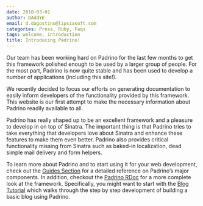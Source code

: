 ```yaml
---
date: 2010-03-01
author: DAddYE
email: d.dagostino@lipsiasoft.com
categories: Press, Ruby, Faqs
tags: welcome, introduction
title: Introducing Padrino!
---
```


Our team has been working hard on Padrino for the last few months to get this framework polished enough to be used by a larger group of people. For the most part, Padrino is now quite stable and has been used to develop a number of applications (including this site!).

We recently decided to focus our efforts on generating documentation to easily inform developers of the functionality provided by this framework. This website is our first attempt to make the necessary information about Padrino readily available to all.


Padrino has really shaped up to be an excellent framework and a pleasure to develop in on top of Sinatra. The important thing is that Padrino tries to take everything that developers love about Sinatra and enhance these features to make them even better. Padrino also provides critical functionality missing from Sinatra such as baked-in localization, dead simple mail delivery and form helpers.

To learn more about Padrino and to start using it for your web development, check out the [Guides Section](/guides) for a detailed reference on Padrino’s major components. In addition, checkout the [Padrino RDoc](/api) for a more complete look at the framework. Specifically, you might want to start with the [Blog Tutorial](/guides/blog-tutorial) which walks through the step by step development of building a basic blog using Padrino.

